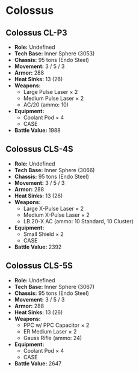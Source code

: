 # Colossus
## Colossus CL-P3
- **Role:** Undefined
- **Tech Base:** Inner Sphere (3053)
- **Chassis:** 95 tons (Endo Steel)
- **Movement:** 3 / 5 / 3
- **Armor:** 288
- **Heat Sinks:** 13 (26)
- **Weapons:**
  - Large Pulse Laser × 2
  - Medium Pulse Laser × 2
  - AC/20 (ammo: 10)
- **Equipment:**
  - Coolant Pod × 4
  - CASE
- **Battle Value:** 1988

## Colossus CLS-4S
- **Role:** Undefined
- **Tech Base:** Inner Sphere (3066)
- **Chassis:** 95 tons (Endo Steel)
- **Movement:** 3 / 5 / 3
- **Armor:** 288
- **Heat Sinks:** 13 (26)
- **Weapons:**
  - Large X-Pulse Laser × 2
  - Medium X-Pulse Laser × 2
  - LB 20-X AC (ammo: 10 Standard, 10 Cluster)
- **Equipment:**
  - Small Shield × 2
  - CASE
- **Battle Value:** 2392

## Colossus CLS-5S
- **Role:** Undefined
- **Tech Base:** Inner Sphere (3067)
- **Chassis:** 95 tons (Endo Steel)
- **Movement:** 3 / 5 / 3
- **Armor:** 288
- **Heat Sinks:** 13 (26)
- **Weapons:**
  - PPC w/ PPC Capacitor × 2
  - ER Medium Laser × 2
  - Gauss Rifle (ammo: 24)
- **Equipment:**
  - Coolant Pod × 4
  - CASE
- **Battle Value:** 2647

